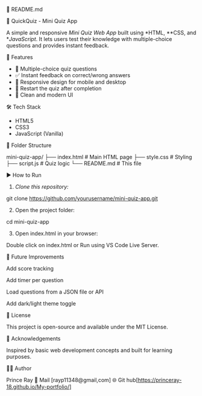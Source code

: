 
📄 README.md

🧠 QuickQuiz - Mini Quiz App

A simple and responsive *Mini Quiz Web App* built using *HTML, **CSS, and **JavaScript*. It lets users test their knowledge with multiple-choice questions and provides instant feedback.

 🚀 Features

- 📝 Multiple-choice quiz questions
- ✅ Instant feedback on correct/wrong answers
- 📱 Responsive design for mobile and desktop
- 🔁 Restart the quiz after completion
- 🎨 Clean and modern UI


 🛠 Tech Stack

- HTML5
- CSS3
- JavaScript (Vanilla)

 📁 Folder Structure

mini-quiz-app/ ├── index.html       # Main HTML page ├── style.css        # Styling ├── script.js        # Quiz logic └── README.md        # This file

▶ How to Run

1. *Clone this repository:*

git clone https://github.com/yourusername/mini-quiz-app.git

2. Open the project folder:

cd mini-quiz-app

3. Open index.html in your browser:

Double click on index.html
or
Run using VS Code Live Server.


📌 Future Improvements

Add score tracking

Add timer per question

Load questions from a JSON file or API

Add dark/light theme toggle

📄 License

This project is open-source and available under the MIT License.

🙌 Acknowledgements

Inspired by basic web development concepts and built for learning purposes.

👨‍💻 Author

Prince Ray
📧 Mail [rayp11348@gmail,com]
🌐  Git hub[https://princeray-18.github.io/My-portfolio/] 

